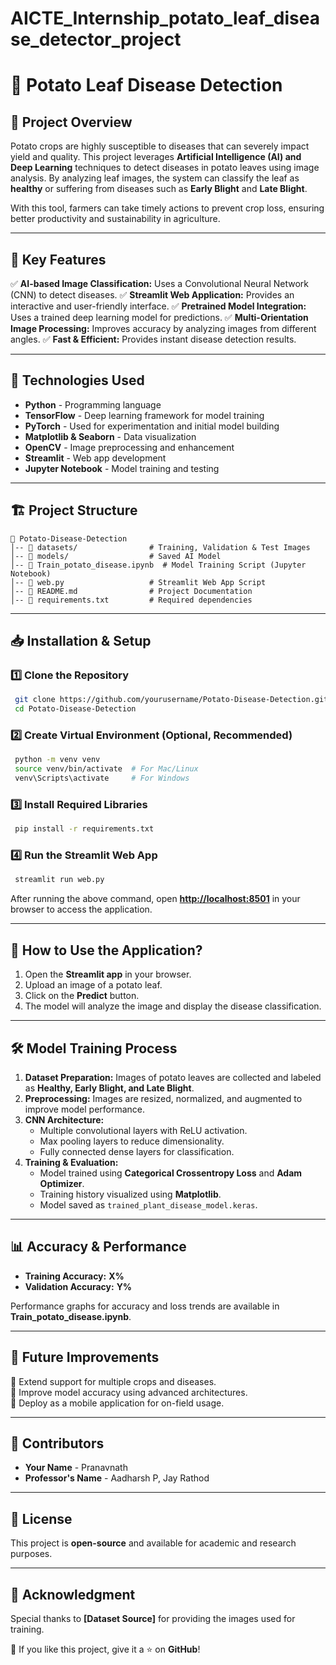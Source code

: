# AICTE_Internship_potato_leaf_disease_detector_project

# 🌱 Potato Leaf Disease Detection

## 📌 Project Overview

Potato crops are highly susceptible to diseases that can severely impact yield and quality. This project leverages **Artificial Intelligence (AI) and Deep Learning** techniques to detect diseases in potato leaves using image analysis. By analyzing leaf images, the system can classify the leaf as **healthy** or suffering from diseases such as **Early Blight** and **Late Blight**.

With this tool, farmers can take timely actions to prevent crop loss, ensuring better productivity and sustainability in agriculture.

---

## 🎯 Key Features

✅ **AI-based Image Classification:** Uses a Convolutional Neural Network (CNN) to detect diseases. ✅ **Streamlit Web Application:** Provides an interactive and user-friendly interface. ✅ **Pretrained Model Integration:** Uses a trained deep learning model for predictions. ✅ **Multi-Orientation Image Processing:** Improves accuracy by analyzing images from different angles. ✅ **Fast & Efficient:** Provides instant disease detection results.

---

## 🚀 Technologies Used

- **Python** - Programming language
- **TensorFlow** - Deep learning framework for model training
- **PyTorch** - Used for experimentation and initial model building
- **Matplotlib & Seaborn** - Data visualization
- **OpenCV** - Image preprocessing and enhancement
- **Streamlit** - Web app development
- **Jupyter Notebook** - Model training and testing

---

## 🏗️ Project Structure

```
📂 Potato-Disease-Detection
│-- 📂 datasets/                # Training, Validation & Test Images
│-- 📂 models/                  # Saved AI Model
│-- 📜 Train_potato_disease.ipynb  # Model Training Script (Jupyter Notebook)
│-- 📜 web.py                   # Streamlit Web App Script
│-- 📜 README.md                # Project Documentation
│-- 📜 requirements.txt         # Required dependencies
```

---

## 📥 Installation & Setup

### 1️⃣ **Clone the Repository**

```sh
 git clone https://github.com/yourusername/Potato-Disease-Detection.git
 cd Potato-Disease-Detection
```

### 2️⃣ **Create Virtual Environment (Optional, Recommended)**

```sh
 python -m venv venv
 source venv/bin/activate  # For Mac/Linux
 venv\Scripts\activate     # For Windows
```

### 3️⃣ **Install Required Libraries**

```sh
 pip install -r requirements.txt
```

### 4️⃣ **Run the Streamlit Web App**

```sh
 streamlit run web.py
```

After running the above command, open [**http://localhost:8501**](http://localhost:8501) in your browser to access the application.

---

## 📸 How to Use the Application?

1. Open the **Streamlit app** in your browser.
2. Upload an image of a potato leaf.
3. Click on the **Predict** button.
4. The model will analyze the image and display the disease classification.

---

## 🛠️ Model Training Process

1. **Dataset Preparation:** Images of potato leaves are collected and labeled as **Healthy, Early Blight, and Late Blight**.
2. **Preprocessing:** Images are resized, normalized, and augmented to improve model performance.
3. **CNN Architecture:**
   - Multiple convolutional layers with ReLU activation.
   - Max pooling layers to reduce dimensionality.
   - Fully connected dense layers for classification.
4. **Training & Evaluation:**
   - Model trained using **Categorical Crossentropy Loss** and **Adam Optimizer**.
   - Training history visualized using **Matplotlib**.
   - Model saved as `trained_plant_disease_model.keras`.

---

## 📊 Accuracy & Performance

- **Training Accuracy:** **X%**
- **Validation Accuracy:** **Y%**

Performance graphs for accuracy and loss trends are available in **Train\_potato\_disease.ipynb**.

---

## 📌 Future Improvements

🔹 Extend support for multiple crops and diseases.\
🔹 Improve model accuracy using advanced architectures.\
🔹 Deploy as a mobile application for on-field usage.

---

## 🤝 Contributors

- **Your Name** - Pranavnath
- **Professor's Name** - Aadharsh P, Jay Rathod

---

## 📜 License

This project is **open-source** and available for academic and research purposes.

---

## 🌟 Acknowledgment

Special thanks to **[Dataset Source]** for providing the images used for training.

📢 If you like this project, give it a ⭐ on **GitHub**!

